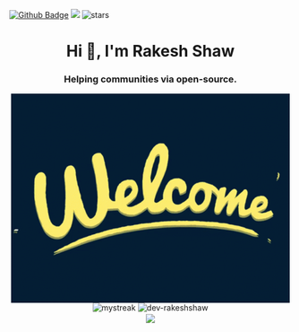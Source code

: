 [![Github Badge](https://img.shields.io/badge/GitHub-100000?style=for-the-badge&logo=github&logoColor=white)](https://github.com/dev-rakeshshaw)
![](https://komarev.com/ghpvc/?username=dev-rakeshshaw)
<img src="https://img.shields.io/github/stars/dev-rakeshshaw?label=Stars" alt="stars">


<h1 align="center">Hi 👋, I'm Rakesh Shaw</h1>


<h3 align="center">Helping communities via open-source. </h3>

<p float="left" align="middle">
  <img align="center" src="./welcome-gif.gif" />
  <br>
  <img src="https://github-readme-streak-stats.herokuapp.com/?user=dev-rakeshshaw&theme=tokyonight" alt="mystreak" width="500" />
  <img src="https://github-readme-stats.vercel.app/api?username=dev-rakeshshaw&show_icons=true&locale=en" alt="dev-rakeshshaw" width="500" />
  <br>
  <img align="center" src="https://github-readme-stats.vercel.app/api/top-langs/?username=dev-rakeshshaw&count_private=true&langs_count=7&theme=dark&layout=compact" />
</p>

<!---
<p>&nbsp;<img align="center" src="https://github-readme-stats.vercel.app/api?username=dev-rakeshshaw&show_icons=true&locale=en" alt="dev-rakeshshaw" /></p>
--->

<!---
dev-rakesh/dev-rakesh is a ✨ special ✨ repository because its `README.md` (this file) appears on your GitHub profile.
You can click the Preview link to take a look at your changes.
--->



